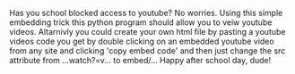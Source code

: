 Has you school blocked access to youtube?
No worries. Using this simple embedding trick this python program should allow you  to veiw youtube videos. 
Altarnivly you could create your own html file by pasting a youtube videos code you  get by double clicking on an embedded youtube video from any site and clicking 'copy embed code' 
and then just change the src attribute from ...watch?=v... to embed/...
Happy after school day, dude!
